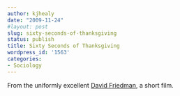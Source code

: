 ```yaml
---
author: kjhealy
date: "2009-11-24"
#layout: post
slug: sixty-seconds-of-thanksgiving
status: publish
title: Sixty Seconds of Thanksgiving
wordpress_id: '1563'
categories:
- Sociology
---
```


From the uniformly excellent [David Friedman](http://www.ironicsans.com), a short film.


